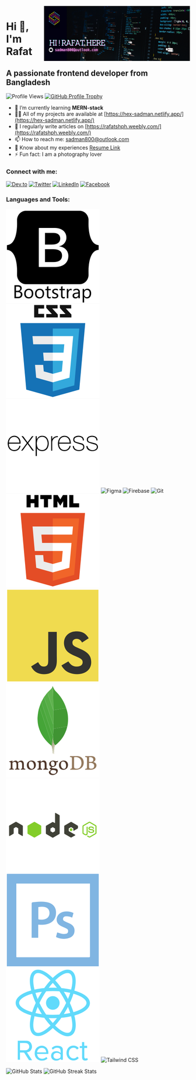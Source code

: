 <!-- Replace the image URL with your actual image URL -->
<img align="right" width="400" height="150" src="./Image/Banner2.png">

# Hi 👋, I'm Rafat
## A passionate frontend developer from Bangladesh

![Profile Views](https://komarev.com/ghpvc/?username=rafatsh-hash&label=Profile%20views&color=0e75b6&style=flat)
[![GitHub Profile Trophy](https://github-profile-trophy.vercel.app/?username=rafatsh-hash)](https://github.com/ryo-ma/github-profile-trophy)

- 🌱 I’m currently learning **MERN-stack**
- 👨‍💻 All of my projects are available at [https://hex-sadman.netlify.app/](https://hex-sadman.netlify.app/)
- 📝 I regularly write articles on [https://rafatshph.weebly.com/](https://rafatshph.weebly.com/)
- 📫 How to reach me: sadman800@outlook.com
- 📄 Know about my experiences [Resume Link](https://drive.google.com/file/d/1Cqymtz4t222L9uhwyz1Jzw17HzJ43okg/view?usp=sharing)
- ⚡ Fun fact: I am a photography lover

### Connect with me:
[![Dev.to](https://raw.githubusercontent.com/rahuldkjain/github-profile-readme-generator/master/src/images/icons/Social/devto.svg)](https://dev.to/@rafatsh)
[![Twitter](https://raw.githubusercontent.com/rahuldkjain/github-profile-readme-generator/master/src/images/icons/Social/twitter.svg)](https://twitter.com/easirrafat)
[![LinkedIn](https://raw.githubusercontent.com/rahuldkjain/github-profile-readme-generator/master/src/images/icons/Social/linked-in-alt.svg)](https://linkedin.com/in/sadman-yasir-rafat)
[![Facebook](https://raw.githubusercontent.com/rahuldkjain/github-profile-readme-generator/master/src/images/icons/Social/facebook.svg)](https://fb.com/sadmanyasirrafat)

### Languages and Tools:
![Bootstrap](https://raw.githubusercontent.com/devicons/devicon/master/icons/bootstrap/bootstrap-plain-wordmark.svg)
![CSS3](https://raw.githubusercontent.com/devicons/devicon/master/icons/css3/css3-original-wordmark.svg)
![Express](https://raw.githubusercontent.com/devicons/devicon/master/icons/express/express-original-wordmark.svg)
![Figma](https://www.vectorlogo.zone/logos/figma/figma-icon.svg)
![Firebase](https://www.vectorlogo.zone/logos/firebase/firebase-icon.svg)
![Git](https://www.vectorlogo.zone/logos/git-scm/git-scm-icon.svg)
![HTML5](https://raw.githubusercontent.com/devicons/devicon/master/icons/html5/html5-original-wordmark.svg)
![JavaScript](https://raw.githubusercontent.com/devicons/devicon/master/icons/javascript/javascript-original.svg)
![MongoDB](https://raw.githubusercontent.com/devicons/devicon/master/icons/mongodb/mongodb-original-wordmark.svg)
![Node.js](https://raw.githubusercontent.com/devicons/devicon/master/icons/nodejs/nodejs-original-wordmark.svg)
![Photoshop](https://raw.githubusercontent.com/devicons/devicon/master/icons/photoshop/photoshop-line.svg)
![React](https://raw.githubusercontent.com/devicons/devicon/master/icons/react/react-original-wordmark.svg)
![Tailwind CSS](https://www.vectorlogo.zone/logos/tailwindcss/tailwindcss-icon.svg)

![GitHub Stats](https://github-readme-stats.vercel.app/api?username=rafatsh-hash&show_icons=true&locale=en)
![GitHub Streak Stats](https://github-readme-streak-stats.herokuapp.com/?user=rafatsh-hash)
